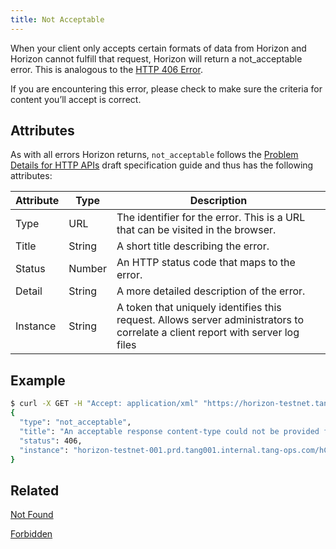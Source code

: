 ```yaml
---
title: Not Acceptable
---
```


When your client only accepts certain formats of data from Horizon and Horizon cannot fulfill that request, Horizon will return a not_acceptable error. This is analogous to the [HTTP 406 Error](https://developer.mozilla.org/en-US/docs/Web/HTTP/Response_codes).

If you are encountering this error, please check to make sure the criteria for content you’ll accept is correct.


## Attributes


As with all errors Horizon returns, `not_acceptable` follows the [Problem Details for HTTP APIs](https://tools.ietf.org/html/draft-ietf-appsawg-http-problem-00) draft specification guide and thus has the following attributes:

| Attribute | Type   | Description                                                                                                                     |
| --------- | ----   | ------------------------------------------------------------------------------------------------------------------------------- |
| Type      | URL    | The identifier for the error.  This is a URL that can be visited in the browser.                                                |
| Title     | String | A short title describing the error.                                                                                             |
| Status    | Number | An HTTP status code that maps to the error.                                                                                     |
| Detail    | String | A more detailed description of the error.                                                                                       |
| Instance  | String | A token that uniquely identifies this request. Allows server administrators to correlate a client report with server log files  |


## Example

```bash
$ curl -X GET -H "Accept: application/xml" "https://horizon-testnet.tang.org/accounts/GALWEV6GY73RJ255JC7XUOZ2L7WZ5JJDTKATB2MUK7F3S67DVT2A6R5G"
{
  "type": "not_acceptable",
  "title": "An acceptable response content-type could not be provided for this request",
  "status": 406,
  "instance": "horizon-testnet-001.prd.tang001.internal.tang-ops.com/hCYL7oezXs-062662"
}
```

## Related

[Not Found](./not-found.md)

[Forbidden](./forbidden.md)
